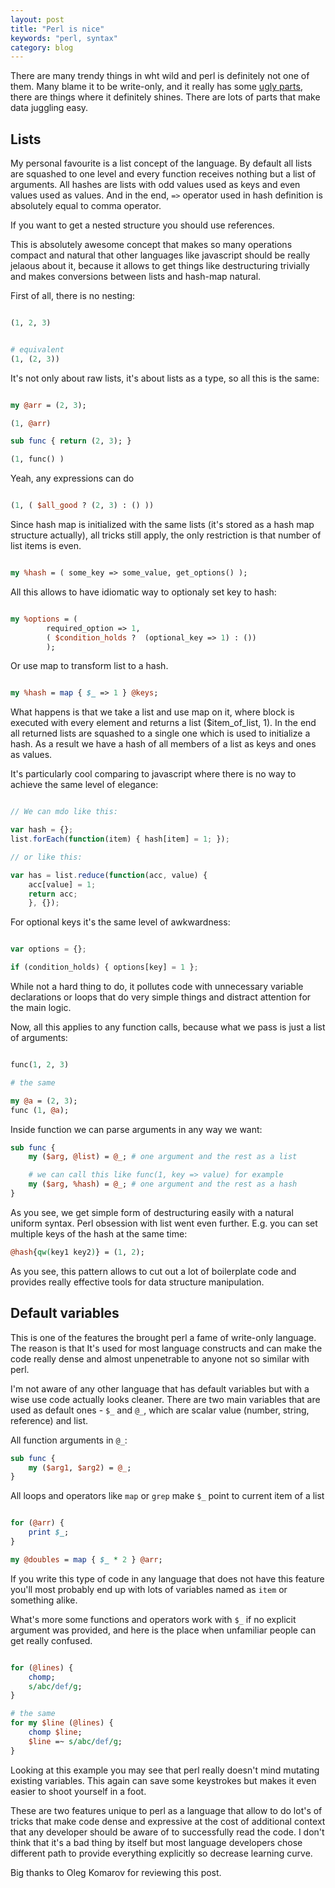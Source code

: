 ```yaml
---
layout: post
title: "Perl is nice"
keywords: "perl, syntax"
category: blog
---
```


There are many trendy things in wht wild and perl is definitely not one of them.
Many blame it to be write-only, and it really has some [ugly parts](http://stackoverflow.com/questions/35227290/determining-if-a-perl-scalar-is-a-string-or-integer),
there are things where it definitely shines. There are lots of parts that make
data juggling easy.

## Lists

My personal favourite is a list concept of the language. By default all lists are squashed
to one level and every function receives nothing but a list of arguments. All hashes are lists
with odd values used as keys and even values used as values. And in the end,
`=>` operator used in hash definition is absolutely equal to comma operator.

If you want to get a nested structure you should use references.

This is absolutely awesome concept that makes so many operations compact and natural that
other languages like javascript should be really jelaous about it, because it allows to get
things like destructuring trivially and makes conversions between lists and hash-map natural.

First of all, there is no nesting:

```perl

(1, 2, 3)


# equivalent
(1, (2, 3))
```

It's not only about raw lists, it's about lists as a type, so all this is the same:

```perl

my @arr = (2, 3);

(1, @arr)

sub func { return (2, 3); }

(1, func() )

```

Yeah, any expressions can do

```perl

(1, ( $all_good ? (2, 3) : () ))

```

Since hash map is initialized with the same lists (it's stored as a hash map structure actually), all tricks still apply, the only restriction is
that number of list items is even.

```perl

my %hash = ( some_key => some_value, get_options() );

```

All this allows to have idiomatic way to optionaly set key to hash:

```perl

my %options = (
        required_option => 1,
        ( $condition_holds ?  (optional_key => 1) : ())
        );

```

Or use map to transform list to a hash.

```perl

my %hash = map { $_ => 1 } @keys;

```

What happens is that we take a list and use map on it, where block is executed with every
element and returns a list ($item_of_list, 1). In the end all returned lists are squashed
to a single one which is used to initialize a hash. As a result we have a hash of all members
of a list as keys and ones as values.

It's particularly cool comparing to javascript where there is no way to achieve the same level
of elegance:

```javascript

// We can mdo like this:

var hash = {};
list.forEach(function(item) { hash[item] = 1; });

// or like this:

var has = list.reduce(function(acc, value) {
    acc[value] = 1;
    return acc;
    }, {});
```

For optional keys it's the same level of awkwardness:

```javascript

var options = {};

if (condition_holds) { options[key] = 1 };
```

While not a hard thing to do, it pollutes code with unnecessary variable declarations or loops
that do very simple things and distract attention for the main logic.

Now, all this applies to any function calls, because what we pass is just a list of arguments:

```perl

func(1, 2, 3)

# the same

my @a = (2, 3);
func (1, @a);
```

Inside function we can parse arguments in any way we want:

```perl
sub func {
    my ($arg, @list) = @_; # one argument and the rest as a list

    # we can call this like func(1, key => value) for example
    my ($arg, %hash) = @_; # one argument and the rest as a hash
}
```

As you see, we get simple form of destructuring easily with a natural
uniform syntax. Perl obsession with list went even further. E.g. you can
set multiple keys of the hash at the same time:

```perl
@hash{qw(key1 key2)} = (1, 2);
```

As you see, this pattern allows to cut out a lot of boilerplate code and
provides really effective tools for data structure manipulation.

## Default variables

This is one of the features the brought perl a fame of write-only language. The reason is that
It's used for most language constructs and can make the code really dense and almost unpenetrable
to anyone not so similar with perl.

I'm not aware of any other language that has default variables but with a wise use code actually looks
cleaner. There are two main variables that are used as default ones - ```$_``` and ```@_```, which are
scalar value (number, string, reference) and list.

All function arguments in `@_`:

```perl
sub func {
    my ($arg1, $arg2) = @_;
}
```

All loops and operators like `map` or `grep` make `$_` point to current item of a list

```perl

for (@arr) {
    print $_;
}

my @doubles = map { $_ * 2 } @arr;
```

If you write this type of code in any language that does not have this feature you'll most probably end up with lots
of variables named as `item` or something alike.

What's more some functions and operators work with `$_` if no explicit argument was provided, and here is the place
when unfamiliar people can get really confused.


```perl

for (@lines) {
    chomp;
    s/abc/def/g;
}

# the same
for my $line (@lines) {
    chomp $line;
    $line =~ s/abc/def/g;
}
```

Looking at this example you may see that perl really doesn't mind mutating existing variables. This again can save some keystrokes
but makes it even easier to shoot yourself in a foot.


These are two features unique to perl as a language that allow to do lot's of tricks that make code dense and expressive at the cost
of additional context that any developer should be aware of to successfully read the code. I don't think that it's a bad thing by
itself but most language developers chose different path to provide everything explicitly so decrease learning curve.

Big thanks to Oleg Komarov for reviewing this post.
